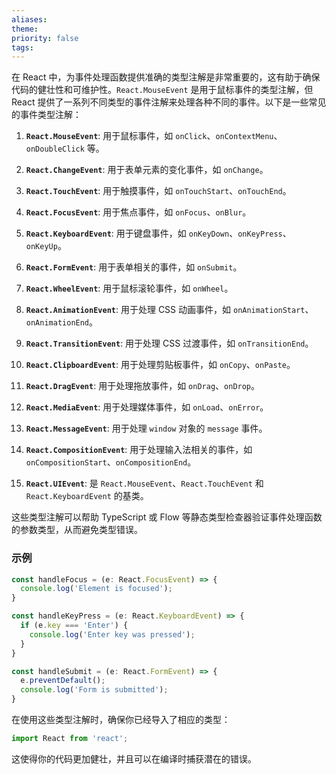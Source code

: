 ```yaml
---
aliases: 
theme: 
priority: false
tags:
---
```

在 React 中，为事件处理函数提供准确的类型注解是非常重要的，这有助于确保代码的健壮性和可维护性。`React.MouseEvent` 是用于鼠标事件的类型注解，但 React 提供了一系列不同类型的事件注解来处理各种不同的事件。以下是一些常见的事件类型注解：

1. **`React.MouseEvent`**: 用于鼠标事件，如 `onClick`、`onContextMenu`、`onDoubleClick` 等。

2. **`React.ChangeEvent`**: 用于表单元素的变化事件，如 `onChange`。

3. **`React.TouchEvent`**: 用于触摸事件，如 `onTouchStart`、`onTouchEnd`。

4. **`React.FocusEvent`**: 用于焦点事件，如 `onFocus`、`onBlur`。

5. **`React.KeyboardEvent`**: 用于键盘事件，如 `onKeyDown`、`onKeyPress`、`onKeyUp`。

6. **`React.FormEvent`**: 用于表单相关的事件，如 `onSubmit`。

7. **`React.WheelEvent`**: 用于鼠标滚轮事件，如 `onWheel`。

8. **`React.AnimationEvent`**: 用于处理 CSS 动画事件，如 `onAnimationStart`、`onAnimationEnd`。

9. **`React.TransitionEvent`**: 用于处理 CSS 过渡事件，如 `onTransitionEnd`。

10. **`React.ClipboardEvent`**: 用于处理剪贴板事件，如 `onCopy`、`onPaste`。

11. **`React.DragEvent`**: 用于处理拖放事件，如 `onDrag`、`onDrop`。

12. **`React.MediaEvent`**: 用于处理媒体事件，如 `onLoad`、`onError`。

13. **`React.MessageEvent`**: 用于处理 `window` 对象的 `message` 事件。

14. **`React.CompositionEvent`**: 用于处理输入法相关的事件，如 `onCompositionStart`、`onCompositionEnd`。

15. **`React.UIEvent`**: 是 `React.MouseEvent`、`React.TouchEvent` 和 `React.KeyboardEvent` 的基类。

这些类型注解可以帮助 TypeScript 或 Flow 等静态类型检查器验证事件处理函数的参数类型，从而避免类型错误。

### 示例

```jsx
const handleFocus = (e: React.FocusEvent) => {
  console.log('Element is focused');
}

const handleKeyPress = (e: React.KeyboardEvent) => {
  if (e.key === 'Enter') {
    console.log('Enter key was pressed');
  }
}

const handleSubmit = (e: React.FormEvent) => {
  e.preventDefault();
  console.log('Form is submitted');
}
```

在使用这些类型注解时，确保你已经导入了相应的类型：

```jsx
import React from 'react';
```

这使得你的代码更加健壮，并且可以在编译时捕获潜在的错误。
